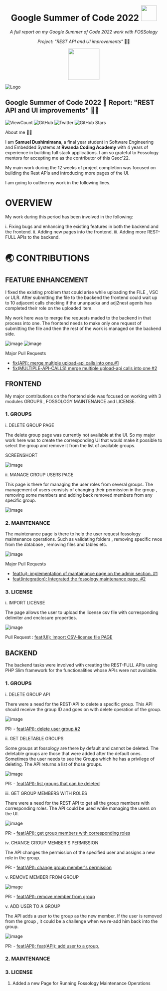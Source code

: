 <h1 align="center">Google Summer of Code 2022 <img src="https://media2.giphy.com/media/KB8MHRUq55wjXVwWyl/source.gif" width="50"></h1>

<p align="center"><i>A full report on my Google Summer of Code 2022 work with FOSSology</i></p>
<p align="center"><i>Project: "REST API and UI improvements" </i>  👨‍💻</p>

<p align="center">
        <img src="https://64.media.tumblr.com/c93f16953341ab06acd12b493659bdee/tumblr_mr68hhmVE11r5ikx8o1_400.gif" width="100">
</p>

![Logo](/Assets/GSoC-FOSSology.png)

## Google Summer of Code 2022 🚩 Report: "REST API and UI improvements" 👨‍💻

![ViewCount](https://views.whatilearened.today/views/github/dushimsam/GSoC-2022.svg)
![GitHub](https://img.shields.io/github/followers/dushimsam?style=social)
![Twitter](https://img.shields.io/twitter/follow/dushimsam?style=social)
![GitHub Stars](https://img.shields.io/github/stars/dushimsam/GSoC-2022?style=social)

About me 👩‍💻

I am **Samuel Dushimimana**, a final year student in Software Engineering and Embedded Systems at **Rwanda Coding Academy** with 4 years of experience in building full stack applications. I am so grateful to Fossology
mentors for accepting me as the contributor of this Gsoc'22.

My main work during the 12 weeks of project completion was focused on building the Rest APIs and introducing more pages of the UI.

I am going to outline my work in the following lines.
# OVERVIEW

My work during this period has been involved in the following:

i. Fixing bugs and enhancing the existing features in both the backend and the frontend.
ii. Adding new pages into the frontend.
iii. Adding more REST-FULL APIs to the backend.

# 🌏 CONTRIBUTIONS 

##  FEATURE ENHANCEMENT
I fixed the existing problem that could arise while uploading the FILE , VSC or ULR. After submitting the file to the backend the frontend could wait up to 10 adjacent calls checking if the ununpacka and adj2nest agents has completed their role on the uploaded item.

My work here was to merge the requests maded to the backend in that process into one. The frontend needs to make only one request of submitting the file and then the rest of the work is managed on the backend side.

![image](https://user-images.githubusercontent.com/66276301/188787353-ad7e5e8e-5cb6-4a6f-979b-92051b031abd.png)
![image](https://user-images.githubusercontent.com/66276301/188787365-df71a36d-6c67-4020-b2d7-e4342aeda004.png)

Major Pull Requests

- [fix(API): merge multiple upload-api calls into one.#1](https://github.com/fossology/fossology/pull/2287)
- [fix(MULTIPLE-API-CALLS) merge multiple upload-api calls into one #2](https://github.com/fossology/FOSSologyUI/pull/249)


##  FRONTEND 
My major contributions on the frontend side was focused on working with 3 modules GROUPS , FOSSOLOGY MAINTENANCE and LICENSE.

### 1. GROUPS

i. DELETE GROUP PAGE

The delete group page was currently not available at the UI. So my major work here was to create the corresponding UI that would make it possible to select the group and remove it from the list of available groups.

SCREENSHORT

![image](https://user-images.githubusercontent.com/66276301/188789526-a496d990-6fe2-4109-a862-2452fa32a527.png)


ii. MANAGE GROUP USERS PAGE

This page is there for managing the user roles from several groups. The management of users consists of changing their permission in the group , removing some members and adding back removed members from any specific group.


![image](https://user-images.githubusercontent.com/66276301/188790476-2b13ee6b-5d2e-49ff-aa6a-f31dc7f4d991.png)


### 2. MAINTENANCE

The maintenance page is there to help the user request fossology maintenance operations. Such as validating folders , removing specific rwos from the database , removing files and tables etc.

![image](https://user-images.githubusercontent.com/66276301/188791715-3093c956-19fd-448f-a8af-b002443f4b78.png)


Major Pull Requests

- [feat(ui): implementation of mantainance page on the admin section. #1](https://github.com/fossology/FOSSologyUI/pull/232)
- [feat(integration): Integrated the fossology maintenance page. #2](https://github.com/fossology/FOSSologyUI/pull/252)

### 3. LICENSE 

i. IMPORT LICENSE

The page allows the user to upload the license csv file with corresponding delimiter and enclosure properties.

![image](https://user-images.githubusercontent.com/66276301/188792421-a50888cf-48e4-46fd-bd4a-8df3bd99127a.png)

Pull Request : [feat(UI): Import CSV-license file PAGE](https://github.com/fossology/FOSSologyUI/pull/259)

## BACKEND 

The backend tasks were involved with creating the REST-FULL APIs using PHP Slim framework 
for the functionalities whose APIs were not available.

### 1. GROUPS
i.  DELETE GROUP API

There were a need for the REST-API to delete a specific group. This API should receive the group ID and goes on with delete operation of the group.

![image](https://user-images.githubusercontent.com/66276301/188793517-c67f6f36-32a1-49f9-b7a9-1302efb379e1.png)

PR: - [feat(API): delete user group #2](https://github.com/fossology/fossology/pull/2244)

ii. GET DELETABLE GROUPS

Some groups at fossology are there by default and cannot be deleted. The deletable groups are those that were added after the default ones.
Sometimes the user needs to see the Groups which he has a privilege of deleting. The API returns a list of those groups.

![image](https://user-images.githubusercontent.com/66276301/188794792-a8d47911-022b-4021-9086-982bd6b7b434.png)


PR: - [feat(API): list groups that can be deleted](https://github.com/fossology/fossology/pull/2247) 

iii. GET GROUP MEMBERS WITH ROLES

There were a need for the REST API to get all the group members with corresponding roles. The API could be used whlie managing the users on the UI.

![image](https://user-images.githubusercontent.com/66276301/188795223-116dc03e-455a-4ef1-9c47-4f95fc817170.png)

PR: - [feat(API): get group members with corresponding roles](https://github.com/fossology/fossology/pull/2251) 

iv. CHANGE GROUP MEMBER'S PERMISSION

The API changes the permission of the specified user and assigns a new role in the group.

PR: - [feat(API): change group member's permission](https://github.com/fossology/fossology/pull/2259) 

v. REMOVE MEMBER FROM GROUP

![image](https://user-images.githubusercontent.com/66276301/188797257-b4f33e6f-d964-4c10-9089-51ac2a8f9e9d.png)

PR: - [feat(API): remove member from group](https://github.com/fossology/fossology/pull/2269)

v. ADD USER TO A GROUP

The API adds a user to the group as the new member. If the user is removed from the group , it could be a challenge
when we re-add him back into the group.

![image](https://user-images.githubusercontent.com/66276301/188796265-784755eb-c848-486e-8634-1ef98fc41261.png)

PR: - [feat(API): feat(API): add user to a group. ](https://github.com/fossology/fossology/pull/2303)  


### 2. MAINTENANCE



### 3. LICENSE

1. Added a new Page for Running Fossology Maintenance Operations

